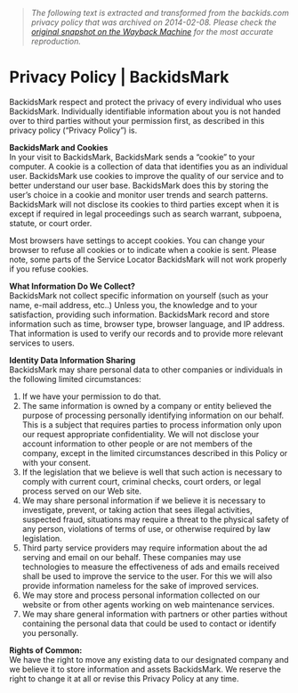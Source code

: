 > *The following text is extracted and transformed from the backids.com privacy policy that was archived on 2014-02-08. Please check the [original snapshot on the Wayback Machine](https://web.archive.org/web/20140208013320id_/http%3A//backids.com/index.php/privacy-policy) for the most accurate reproduction.*

# Privacy Policy | BackidsMark

BackidsMark respect and protect the privacy of every individual who uses BackidsMark. Individually identifiable information about you is not handed over to third parties without your permission first, as described in this privacy policy (“Privacy Policy”) is.

**BackidsMark and Cookies**  
In your visit to BackidsMark, BackidsMark sends a “cookie” to your computer. A cookie is a collection of data that identifies you as an individual user. BackidsMark use cookies to improve the quality of our service and to better understand our user base. BackidsMark does this by storing the user’s choice in a cookie and monitor user trends and search patterns. BackidsMark will not disclose its cookies to third parties except when it is except if required in legal proceedings such as search warrant, subpoena, statute, or court order.

Most browsers have settings to accept cookies. You can change your browser to refuse all cookies or to indicate when a cookie is sent. Please note, some parts of the Service Locator BackidsMark will not work properly if you refuse cookies.

**What Information Do We Collect?**  
BackidsMark not collect specific information on yourself (such as your name, e-mail address, etc..) Unless you, the knowledge and to your satisfaction, providing such information. BackidsMark record and store information such as time, browser type, browser language, and IP address. That information is used to verify our records and to provide more relevant services to users.

**Identity Data Information Sharing**  
BackidsMark may share personal data to other companies or individuals in the following limited circumstances:

  1. If we have your permission to do that.
  2. The same information is owned by a company or entity believed the purpose of processing personally identifying information on our behalf. This is a subject that requires parties to process information only upon our request appropriate confidentiality. We will not disclose your account information to other people or are not members of the company, except in the limited circumstances described in this Policy or with your consent.
  3. If the legislation that we believe is well that such action is necessary to comply with current court, criminal checks, court orders, or legal process served on our Web site.
  4. We may share personal information if we believe it is necessary to investigate, prevent, or taking action that sees illegal activities, suspected fraud, situations may require a threat to the physical safety of any person, violations of terms of use, or otherwise required by law legislation.
  5. Third party service providers may require information about the ad serving and email on our behalf. These companies may use technologies to measure the effectiveness of ads and emails received shall be used to improve the service to the user. For this we will also provide information nameless for the sake of improved services.
  6. We may store and process personal information collected on our website or from other agents working on web maintenance services.
  7. We may share general information with partners or other parties without containing the personal data that could be used to contact or identify you personally.



**Rights of Common:**  
We have the right to move any existing data to our designated company and we believe it to store information and assets BackidsMark. We reserve the right to change it at all or revise this Privacy Policy at any time.
